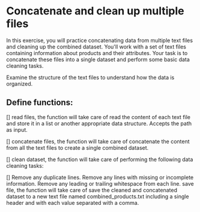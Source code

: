 # Concatenate and clean up multiple files
In this exercise, you will practice concatenating data from multiple text files and cleaning up the combined dataset.
You'll work with a set of text files containing information about products and their attributes.
Your task is to concatenate these files into a single dataset and perform some basic data cleaning tasks.

Examine the structure of the text files to understand how the data is organized.

## Define functions:

[] read files, the function will take care of read the content of each text file and store it in a list or another appropriate data structure. Accepts the path as input.

[] concatenate files, the function will take care of concatenate the content from all the text files to create a single combined dataset.

[] clean dataset, the function will take care of performing the following data cleaning tasks:

[] Remove any duplicate lines.
Remove any lines with missing or incomplete information.
Remove any leading or trailing whitespace from each line.
save file, the function will take care of save the cleaned and concatenated dataset to a new text file named combined_products.txt including a single header and with each value separated with a comma.
